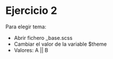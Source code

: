 # Ejercicio 2
<p>Para elegir tema:</p>
<ul>
    <li>Abrir fichero _base.scss</li>
    <li>Cambiar el valor de la variable $theme</li>
    <li>Valores: A || B</li>
</ul>

